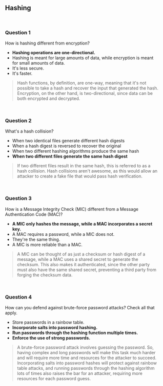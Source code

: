 ## Hashing

<br>

### Question 1

How is hashing different from encryption?

* **Hashing operations are one-directional.**
* Hashing is meant for large amounts of data, while encryption is meant for small amounts of data.
* It's less secure.
* It's faster.

> Hash functions, by definition, are one-way, meaning that it's not possible to take a hash and recover the input that generated the hash. Encryption, on the other hand, is two-directional, since data can be both encrypted and decrypted.

<br>

### Question 2

What's a hash collision?

* When two identical files generate different hash digests
* When a hash digest is reversed to recover the original
* When two different hashing algorithms produce the same hash
* **When two different files generate the same hash digest**

> If two different files result in the same hash, this is referred to as a hash collision. Hash collisions aren't awesome, as this would allow an attacker to create a fake file that would pass hash verification.

<br>

### Question 3

How is a Message Integrity Check (MIC) different from a Message Authentication Code (MAC)?

* **A MIC only hashes the message, while a MAC incorporates a secret key.**
* A MAC requires a password, while a MIC does not.
* They're the same thing.
* A MIC is more reliable than a MAC.

> A MIC can be thought of as just a checksum or hash digest of a message, while a MAC uses a shared secret to generate the checksum. This also makes it authenticated, since the other party must also have the same shared secret, preventing a third party from forging the checksum data.

<br>

### Question 4

How can you defend against brute-force password attacks? Check all that apply.

* Store passwords in a rainbow table.
* **Incorporate salts into password hashing.**
* **Run passwords through the hashing function multiple times.**
* **Enforce the use of strong passwords.**

> A brute-force password attack involves guessing the password. So, having complex and long passwords will make this task much harder and will require more time and resources for the attacker to succeed. Incorporating salts into password hashes will protect against rainbow table attacks, and running passwords through the hashing algorithm lots of times also raises the bar for an attacker, requiring more resources for each password guess.